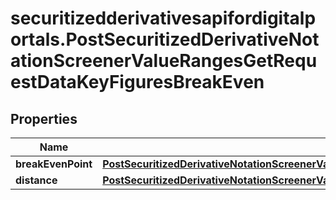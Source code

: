 # securitizedderivativesapifordigitalportals.PostSecuritizedDerivativeNotationScreenerValueRangesGetRequestDataKeyFiguresBreakEven

## Properties

Name | Type | Description | Notes
------------ | ------------- | ------------- | -------------
**breakEvenPoint** | [**PostSecuritizedDerivativeNotationScreenerValueRangesGetRequestDataKeyFiguresBreakEvenBreakEvenPoint**](PostSecuritizedDerivativeNotationScreenerValueRangesGetRequestDataKeyFiguresBreakEvenBreakEvenPoint.md) |  | [optional] 
**distance** | [**PostSecuritizedDerivativeNotationScreenerValueRangesGetRequestDataKeyFiguresBreakEvenDistance**](PostSecuritizedDerivativeNotationScreenerValueRangesGetRequestDataKeyFiguresBreakEvenDistance.md) |  | [optional] 


